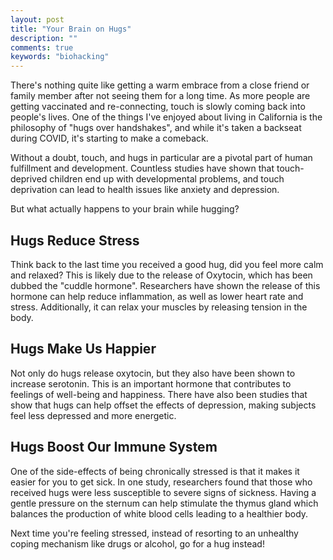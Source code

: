 ```yaml
---
layout: post
title: "Your Brain on Hugs"
description: ""
comments: true
keywords: "biohacking"
---
```


There's nothing quite like getting a warm embrace from a close friend or family member after not seeing them for a long time. As more people are getting vaccinated and re-connecting, touch is slowly coming back into people's lives. One of the things I've enjoyed about living in California is the philosophy of "hugs over handshakes", and while it's taken a backseat during COVID, it's starting to make a comeback.

Without a doubt, touch, and hugs in particular are a pivotal part of human fulfillment and development. Countless studies have shown that touch-deprived children end up with developmental problems, and touch deprivation can lead to health issues like anxiety and depression.

But what actually happens to your brain while hugging?

## Hugs Reduce Stress

Think back to the last time you received a good hug, did you feel more calm and relaxed? This is likely due to the release of Oxytocin, which has been dubbed the "cuddle hormone". Researchers have shown the release of this hormone can help reduce inflammation, as well as lower heart rate and stress. Additionally, it can relax your muscles by releasing tension in the body.

## Hugs Make Us Happier

Not only do hugs release oxytocin, but they also have been shown to increase serotonin. This is an important hormone that contributes to feelings of well-being and happiness. There have also been studies that show that hugs can help offset the effects of depression, making subjects feel less depressed and more energetic.

## Hugs Boost Our Immune System

One of the side-effects of being chronically stressed is that it makes it easier for you to get sick. In one study, researchers found that those who received hugs were less susceptible to severe signs of sickness. Having a gentle pressure on the sternum can help stimulate the thymus gland which balances the production of white blood cells leading to a healthier body.

Next time you're feeling stressed, instead of resorting to an unhealthy coping mechanism like drugs or alcohol, go for a hug instead!


